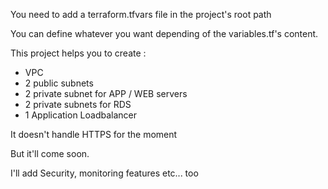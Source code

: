 You need to add a terraform.tfvars file in the project's root path

You can define whatever you want depending of the variables.tf's content.


This project helps you to create : 

- VPC
- 2 public subnets
- 2 private subnet for APP / WEB servers
- 2 private subnets for RDS
- 1 Application Loadbalancer

It doesn't handle HTTPS for the moment

But it'll come soon.

I'll add Security, monitoring features etc... too
